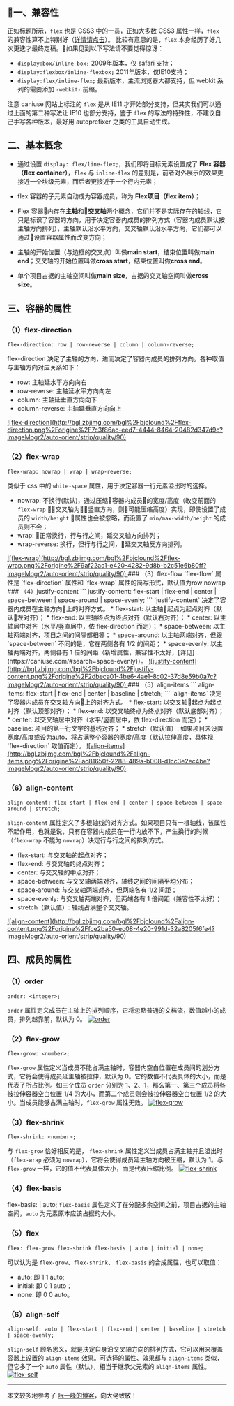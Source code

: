## 一、兼容性
正如标题所示，`flex` 也是 CSS3 中的一员，正如大多数 CSS3 属性一样，`flex` 的兼容性算不上特别好（[详情请点击](https://caniuse.com/#search=flex)）。
比较有意思的是，`flex` 本身经历了好几次更迭才最终定稿。如果见到以下写法请不要觉得惊讶：

* `display:box/inline-box;`   2009年版本，仅 safari 支持；
* `display:flexbox/inline-flexbox;`  2011年版本，仅IE10支持；
* `display:flex/inline-flex;`  最新版本，主流浏览器大都支持，但 webkit 系列的需要添加 `-webkit-` 前缀。

注意 caniuse 网站上标注的 `flex` 是从 IE11 才开始部分支持，但其实我们可以通过上面的第二种写法让 IE10 也部分支持，鉴于 `flex` 的写法的特殊性，不建议自己手写各种版本，最好用 autoprefixer 之类的工具自动生成。


## 二、基本概念
* 通过设置 `display: flex/line-flex;`，我们即将目标元素设置成了 **Flex 容器（flex container）**，`flex` 与 `inline-flex` 的差别是，前者对外展示的效果更接近一个块级元素，而后者更接近于一个行内元素；

* flex 容器的子元素自动成为容器成员，称为 **Flex项目（flex item）**；
* Flex 容器内存在**主轴**和**交叉轴**两个概念，它们并不是实际存在的轴线，它只是标识了容器的方向，用于决定容器内成员的排列方式（容器内成员默认按主轴方向排列），主轴默认沿水平方向，交叉轴默认沿水平方向，它们都可以通过设置容器属性而改变方向；
* 主轴的开始位置（与边框的交叉点）叫做**main start**，结束位置叫做**main end**；交叉轴的开始位置叫做**cross start**，结束位置叫做**cross end**。
* 单个项目占据的主轴空间叫做**main size**，占据的交叉轴空间叫做**cross size**。

## 三、容器的属性
### （1）flex-direction

```
flex-direction: row | row-reverse | column | column-reverse;
```
flex-direction 决定了主轴的方向，进而决定了容器内成员的排列方向。各种取值与主轴方向对应关系如下：
* row: 主轴延水平方向向右
* row-reverse: 主轴延水平方向向左
* column: 主轴延垂直方向向下
* column-reverse: 主轴延垂直方向向上

<a href="./flex-direction.html">
    ![flex-direction](http://bgl.zbjimg.com/bgl%2Fbjclound%2Fflex-direction.png%2Forigine%2F7c3f86ac-eed7-4444-8464-20482d347d9c?imageMogr2/auto-orient/strip/quality/90)
</a>

### （2）flex-wrap
```
flex-wrap: nowrap | wrap | wrap-reverse;
```
类似于 css 中的 `white-space` 属性，用于决定容器一行元素溢出时的选择。
* nowrap: 不换行(默认)，通过压缩容器内成员的宽度/高度（改变前面的 `flex-wrap` 交叉轴为竖直方向，则可能压缩高度）实现，即使设置了成员的  `width/height` 属性也会被忽略，而设置了 `min/max-width/height` 的成员则不会；
* wrap: 正常换行，行与行之间，延交叉轴方向排列；
* wrap-reverse: 换行，但行与行之间，延交叉轴反方向排列。 

<a href="./flex-wrap.html">
    ![flex-wrap](http://bgl.zbjimg.com/bgl%2Fbjclound%2Fflex-wrap.png%2Forigine%2F9af22ac1-e420-4282-9d8b-b2c51e6b80ff?imageMogr2/auto-orient/strip/quality/90)
</a>
### （3）flex-flow
`flex-flow` 属性是 `flex-direction` 属性和 `flex-wrap` 属性的简写形式，默认值为row nowrap
### （4）justify-content
```
justify-content: flex-start | flex-end | center | space-between | space-around | space-evenly;
```
`justify-content` 决定了容器内成员在主轴方向上的对齐方式。
* flex-start: 以主轴起点为起点对齐（默认左对齐）；
* flex-end: 以主轴终点为终点对齐（默认右对齐）；
* center:  以主轴居中对齐（水平/竖直居中，依 flex-direction 而定）；
* space-between: 以主轴两端对齐，项目之间的间隔都相等；
* space-around: 以主轴两端对齐，但跟 `space-between` 不同的是，它在两侧各有 1/2 的间距；
* space-evenly: 以主轴两端对齐，两侧各有 1 倍的间距（新增属性，兼容性不太好，[详见](https://caniuse.com/#search=space-evenly)）。
<a href="./justify-content.html">
    ![justify-content](http://bgl.zbjimg.com/bgl%2Fbjclound%2Fjustify-content.png%2Forigine%2F2dbeca01-4be6-4ae1-8c02-37d8e59b0a7c?imageMogr2/auto-orient/strip/quality/90)
</a>
### （5）align-items
```
align-items: flex-start | flex-end | center | baseline | stretch;
```
`align-items` 决定了容器内成员在交叉轴方向上的对齐方式。
* flex-start: 以交叉轴起点为起点对齐（默认顶部对齐）；
* flex-end: 以交叉轴终点为终点对齐（默认底部对齐）；
* center: 以交叉轴居中对齐（水平/竖直居中，依 flex-direction 而定）；
* baseline: 项目的第一行文字的基线对齐；
* stretch（默认值）: 如果项目未设置宽度/高度或设为auto，将占满整个容器的宽度/高度（默认拉伸高度，具体视 `flex-direction` 取值而定）。
<a href="./align-items.html">
    ![align-items](http://bgl.zbjimg.com/bgl%2Fbjclound%2Falign-items.png%2Forigine%2Fac81650f-2288-489a-b008-d1cc3e2ec4be?imageMogr2/auto-orient/strip/quality/90)
</a>


### （6）align-content
```
align-content: flex-start | flex-end | center | space-between | space-around | stretch;
```
`align-content` 属性定义了多根轴线的对齐方式。如果项目只有一根轴线，该属性不起作用，也就是说，只有在容器内成员在一行内放不下，产生换行的时候（`flex-wrap` 不能为 `nowrap`）决定行与行之间的排列方式。
* flex-start: 与交叉轴的起点对齐；
* flex-end: 与交叉轴的终点对齐；
* center: 与交叉轴的中点对齐；
* space-between: 与交叉轴两端对齐，轴线之间的间隔平均分布；
* space-around: 与交叉轴两端对齐，但两端各有 1/2 间距；
* space-evenly: 与交叉轴两端对齐，但两端各有 1 倍间距（兼容性不太好）；
* stretch（默认值）: 轴线占满整个交叉轴。

<a href="./align-content.html">
    ![align-content](http://bgl.zbjimg.com/bgl%2Fbjclound%2Falign-content.png%2Forigine%2Ffce2ba50-ec08-4e20-991d-32a8205f6fe4?imageMogr2/auto-orient/strip/quality/90)
</a>

## 四、成员的属性
### （1）order
```
order: <integer>;
```
`order` 属性定义成员在主轴上的排列顺序，它将忽略普通的文档流，数值越小的成员，排列越靠前，默认为 0。
<a href="./order.html">
    ![order](http://bgl.zbjimg.com/bgl%2Fbjclound%2Forder.png%2Forigine%2Fb3fe60cb-6dfb-4def-87d9-e36d66df59c7?imageMogr2/auto-orient/strip/quality/90)
</a>

### （2）flex-grow
```
flex-grow: <number>;
```
`flex-grow` 属性定义当成员不能占满主轴时，容器内空白位置在成员间的划分方式，它将会使得成员延主轴被拉伸，默认为 0。它的数值不代表具体的大小，而是代表了所占比例。如三个成员 `order` 分别为 1、2、1，那么第一、第三个成员将各被拉伸容器空白位置 1/4 的大小，而第二个成员则会被拉伸容器空白位置 1/2 的大小。当成员能够占满主轴时，`flex-grow` 属性无效。
<a href="./flex-grow.html">
    ![flex-grow](http://bgl.zbjimg.com/bgl%2Fbjclound%2Fflex-grow.png%2Forigine%2F5b50fa73-c0b2-439b-97d2-20c51bfc5375?imageMogr2/auto-orient/strip/quality/90)
</a>

### （3）flex-shrink
```
flex-shrink: <number>;
```
与 `flex-grow` 恰好相反的是， `flex-shrink` 属性定义当成员占满主轴并且溢出时（`flex-wrap` 必须为 `nowrap`），它将会使得成员延主轴方向被压缩，默认为 1。与 `flex-grow` 一样，它的值不代表具体大小，而是代表压缩比例。
<a href="./flex-grow.html">
    ![flex-shrink](http://bgl.zbjimg.com/bgl%2Fbjclound%2Fflex-shrink.png%2Forigine%2Fa20f962c-755f-4a17-ae04-50db6cddfcf6?imageMogr2/auto-orient/strip/quality/90)
</a>

### （4）flex-basis
flex-basis: <length> | auto;
`flex-basis` 属性定义了在分配多余空间之前，项目占据的主轴空间，`auto` 为元素原本应该占据的大小。
### （5）flex
```
flex: flex-grow flex-shrink flex-basis | auto | initial | none;
```
可以认为是 `flex-grow`、`flex-shrink`、 `flex-basis` 的合成属性，也可以取值：
* auto: 即 1 1 auto;
* initial: 即 0 1 auto；
* none: 即 0 0 auto。
### （6）align-self
```
align-self: auto | flex-start | flex-end | center | baseline | stretch | space-evenly;
```
`align-self` 顾名思义，就是决定自身沿交叉轴方向的排列方式，它可以用来覆盖容器上设置的 `align-items` 效果。可选择的属性、效果都与 `align-items` 类似，但它多了一个 `auto` 属性（默认），相当于继承父元素的 `align-items` 属性。
<a href="./align-self.html">
    ![flex-self](http://bgl.zbjimg.com/bgl%2Fbjclound%2Fflex-self.png%2Forigine%2F750b46bc-2f78-4e74-97fe-bcec4951fd68?imageMogr2/auto-orient/strip/quality/90)
</a>


--------
本文较多地参考了 [阮一峰的博客](http://www.ruanyifeng.com/blog/2015/07/flex-grammar.html)，向大佬致敬！